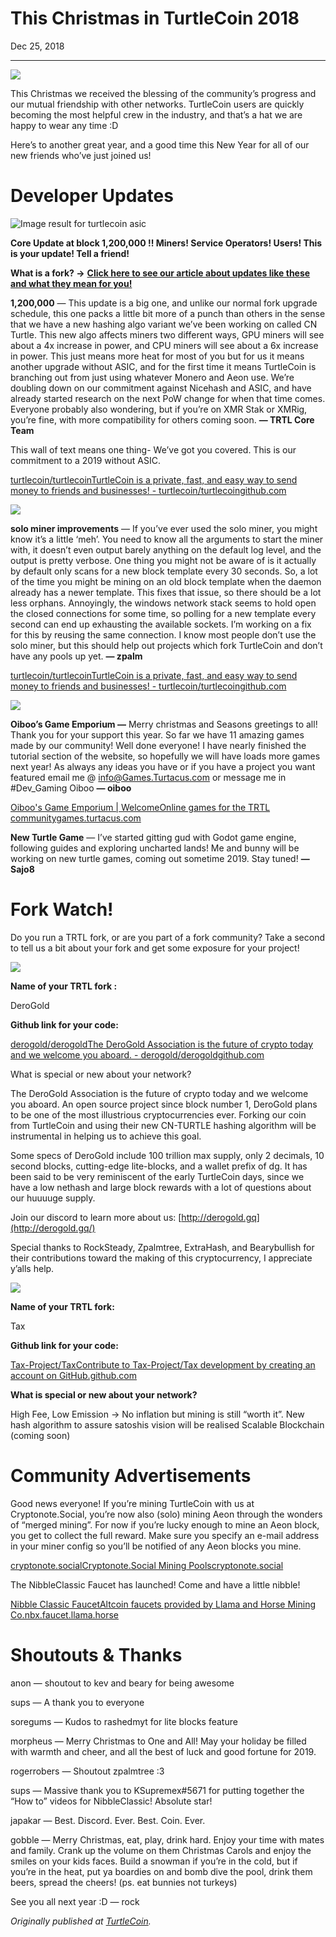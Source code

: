 # This Christmas in TurtleCoin 2018

Dec 25, 2018

---

![](./images/0WwstpMo3M5gCQtF5.jpg)

This Christmas we received the blessing of the community’s progress and our mutual friendship with other networks. TurtleCoin users are quickly becoming the most helpful crew in the industry, and that’s a hat we are happy to wear any time :D

Here’s to another great year, and a good time this New Year for all of our new friends who’ve just joined us!

# Developer Updates

![Image result for turtlecoin asic](https://miro.medium.com/proxy/0*CeM-wa5u8MuWkzIS.jpg)

**Core Update at block 1,200,000 !! Miners! Service Operators! Users! This is your update! Tell a friend!**

**What is a fork? ->** [**Click here to see our article about updates like these and what they mean for you!**](https://blog.turtlecoin.lol/archives/what-the-fork/)

**1,200,000** — This update is a big one, and unlike our normal fork upgrade schedule, this one packs a little bit more of a punch than others in the sense that we have a new hashing algo variant we’ve been working on called CN Turtle. This new algo affects miners two different ways, GPU miners will see about a 4x increase in power, and CPU miners will see about a 6x increase in power. This just means more heat for most of you but for us it means another upgrade without ASIC, and for the first time it means TurtleCoin is branching out from just using whatever Monero and Aeon use. We’re doubling down on our commitment against Nicehash and ASIC, and have already started research on the next PoW change for when that time comes. Everyone probably also wondering, but if you’re on XMR Stak or XMRig, you’re fine, with more compatibility for others coming soon. **— TRTL Core Team**

This wall of text means one thing- We’ve got you covered. This is our commitment to a 2019 without ASIC.

[turtlecoin/turtlecoinTurtleCoin is a private, fast, and easy way to send money to friends and businesses! - turtlecoin/turtlecoingithub.com](https://github.com/turtlecoin/turtlecoin)

![](./images/0YQmDjxGfhAmOyZDJ.png)

**solo miner improvements** — If you’ve ever used the solo miner, you might know it’s a little ‘meh’. You need to know all the arguments to start the miner with, it doesn’t even output barely anything on the default log level, and the output is pretty verbose. One thing you might not be aware of is it actually by default only scans for a new block template every 30 seconds. So, a lot of the time you might be mining on an old block template when the daemon already has a newer template. This fixes that issue, so there should be a lot less orphans. Annoyingly, the windows network stack seems to hold open the closed connections for some time, so polling for a new template every second can end up exhausting the available sockets. I’m working on a fix for this by reusing the same connection. I know most people don’t use the solo miner, but this should help out projects which fork TurtleCoin and don’t have any pools up yet. **— zpalm**

[turtlecoin/turtlecoinTurtleCoin is a private, fast, and easy way to send money to friends and businesses! - turtlecoin/turtlecoingithub.com](https://github.com/turtlecoin/turtlecoin)

![](./images/0Uc-9p1sLbABs_Nyj.png)

**Oiboo’s Game Emporium —** Merry christmas and Seasons greetings to all! Thank you for your support this year. So far we have 11 amazing games made by our community! Well done everyone! I have nearly finished the tutorial section of the website, so hopefully we will have loads more games next year! As always any ideas you have or if you have a project you want featured email me @ info@Games.Turtacus.com or message me in #Dev\_Gaming Oiboo **— oiboo**

[Oiboo's Game Emporium | WelcomeOnline games for the TRTL communitygames.turtacus.com](https://games.turtacus.com/)

**New Turtle Game** — I’ve started gitting gud with Godot game engine, following guides and exploring uncharted lands! Me and bunny will be working on new turtle games, coming out sometime 2019\. Stay tuned! **— Sajo8**

# Fork Watch!

Do you run a TRTL fork, or are you part of a fork community? Take a second to tell us a bit about your fork and get some exposure for your project!

![](./images/0ZZYAd5qkijfaonK4.png)

**Name of your TRTL fork :**

DeroGold

**Github link for your code:**

[derogold/derogoldThe DeroGold Association is the future of crypto today and we welcome you aboard. - derogold/derogoldgithub.com](https://github.com/derogold/derogold)

What is special or new about your network?

The DeroGold Association is the future of crypto today and we welcome you aboard. An open source project since block number 1, DeroGold plans to be one of the most illustrious cryptocurrencies ever. Forking our coin from TurtleCoin and using their new CN-TURTLE hashing algorithm will be instrumental in helping us to achieve this goal.

Some specs of DeroGold include 100 trillion max supply, only 2 decimals, 10 second blocks, cutting-edge lite-blocks, and a wallet prefix of dg. It has been said to be very reminiscent of the early TurtleCoin days, since we have a low nethash and large block rewards with a lot of questions about our huuuuge supply.

Join our discord to learn more about us: [http://derogold.gq](http://derogold.gq/)

Special thanks to RockSteady, Zpalmtree, ExtraHash, and Bearybullish for their contributions toward the making of this cryptocurrency, I appreciate y’alls help.

![](./images/0xGKjgrJzJ6z2jaMj)

**Name of your TRTL fork:**

Tax

**Github link for your code:**

[Tax-Project/TaxContribute to Tax-Project/Tax development by creating an account on GitHub.github.com](https://github.com/Tax-Project/Tax)

**What is special or new about your network?**

High Fee, Low Emission -> No inflation but mining is still “worth it”. New hash algorithm to assure satoshis vision will be realised Scalable Blockchain (coming soon)

# Community Advertisements

Good news everyone! If you’re mining TurtleCoin with us at Cryptonote.Social, you’re now also (solo) mining Aeon through the wonders of “merged mining”. For now if you’re lucky enough to mine an Aeon block, you get to collect the full reward. Make sure you specify an e-mail address in your miner config so you’ll be notified of any Aeon blocks you mine.

[cryptonote.socialCryptonote.Social Mining Poolscryptonote.social](https://cryptonote.social/trtl)

The NibbleClassic Faucet has launched! Come and have a little nibble!

[Nibble Classic FaucetAltcoin faucets provided by Llama and Horse Mining Co.nbx.faucet.llama.horse](http://nbx.faucet.llama.horse/)

# Shoutouts & Thanks

anon — shoutout to kev and beary for being awesome

sups — A thank you to everyone

soregums — Kudos to rashedmyt for lite blocks feature

morpheus — Merry Christmas to One and All! May your holiday be filled with warmth and cheer, and all the best of luck and good fortune for 2019.

rogerrobers — Shoutout zpalmtree :3

sups — Massive thank you to KSupremex#5671 for putting together the “How to” videos for NibbleClassic! Absolute star!

japakar — Best. Discord. Ever. Best. Coin. Ever.

gobble — Merry Christmas, eat, play, drink hard. Enjoy your time with mates and family. Crank up the volume on them Christmas Carols and enjoy the smiles on your kids faces. Build a snowman if you’re in the cold, but if you’re in the heat, put ya boardies on and bomb dive the pool, drink them beers, spread the cheers! (ps. eat bunnies not turkeys)

See you all next year :D — rock

_Originally published at_ [_TurtleCoin_](http://blog.turtlecoin.lol/archives/this-christmas-in-turtlecoin-2018/)_._